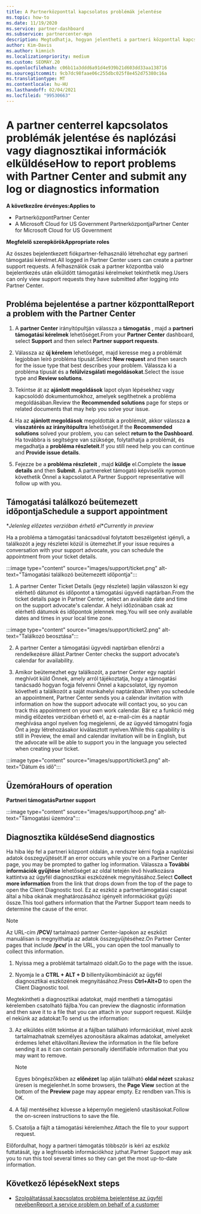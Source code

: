 ```yaml
---
title: A Partnerközponttal kapcsolatos problémák jelentése
ms.topic: how-to
ms.date: 11/19/2020
ms.service: partner-dashboard
ms.subservice: partnercenter-mpn
description: Megtudhatja, hogyan jelentheti a partneri központtal kapcsolatos problémákat, és hogyan gyűjthet diagnosztikai adatokat a partner-támogatási csapat számára.
author: Kim-Davis
ms.author: kimnich
ms.localizationpriority: medium
ms.custom: SEOMAY.20
ms.openlocfilehash: c06b11a3ddd6a91d4e939b21d603dd33aa138716
ms.sourcegitcommit: 9cb7dc98faae06c255dbc025f8e452d75380c16a
ms.translationtype: MT
ms.contentlocale: hu-HU
ms.lasthandoff: 02/04/2021
ms.locfileid: "99530663"
---
```

# <a name="how-to-report-problems-with-partner-center-and-submit-any-log-or-diagnostics-information"></a><span data-ttu-id="1e253-103">A partner centerrel kapcsolatos problémák jelentése és naplózási vagy diagnosztikai információk elküldése</span><span class="sxs-lookup"><span data-stu-id="1e253-103">How to report problems with Partner Center and submit any log or diagnostics information</span></span>

<span data-ttu-id="1e253-104">**A következőre érvényes:**</span><span class="sxs-lookup"><span data-stu-id="1e253-104">**Applies to**</span></span>

- <span data-ttu-id="1e253-105">Partnerközpont</span><span class="sxs-lookup"><span data-stu-id="1e253-105">Partner Center</span></span>
- <span data-ttu-id="1e253-106">A Microsoft Cloud for US Government Partnerközpontja</span><span class="sxs-lookup"><span data-stu-id="1e253-106">Partner Center for Microsoft Cloud for US Government</span></span>

<span data-ttu-id="1e253-107">**Megfelelő szerepkörök**</span><span class="sxs-lookup"><span data-stu-id="1e253-107">**Appropriate roles**</span></span>

<span data-ttu-id="1e253-108">Az összes bejelentkezett fiókpartner-felhasználó létrehozhat egy partneri támogatási kérelmet.</span><span class="sxs-lookup"><span data-stu-id="1e253-108">All logged in Partner Center users can create a partner support requests.</span></span> <span data-ttu-id="1e253-109">A felhasználók csak a partner központba való bejelentkezés után elküldött támogatási kérelmeket tekinthetik meg.</span><span class="sxs-lookup"><span data-stu-id="1e253-109">Users can only view support requests they have submitted after logging into Partner Center.</span></span>

## <a name="report-a-problem-with-the-partner-center"></a><span data-ttu-id="1e253-110">Probléma bejelentése a partner központtal</span><span class="sxs-lookup"><span data-stu-id="1e253-110">Report a problem with the Partner Center</span></span>

1. <span data-ttu-id="1e253-111">A **partner Center** irányítópultján válassza a **támogatás** , majd a **partneri támogatási kérelmek** lehetőséget.</span><span class="sxs-lookup"><span data-stu-id="1e253-111">From your **Partner Center** dashboard, select **Support** and then select **Partner support requests**.</span></span>

2. <span data-ttu-id="1e253-112">Válassza az **új kérelem** lehetőséget, majd keresse meg a problémát legjobban leíró probléma típusát.</span><span class="sxs-lookup"><span data-stu-id="1e253-112">Select **New request** and then search for the issue type that best describes your problem.</span></span> <span data-ttu-id="1e253-113">Válassza ki a probléma típusát és a **felülvizsgálati megoldásokat**.</span><span class="sxs-lookup"><span data-stu-id="1e253-113">Select the issue type and **Review solutions**.</span></span>

3. <span data-ttu-id="1e253-114">Tekintse át az **ajánlott megoldások** lapot olyan lépésekhez vagy kapcsolódó dokumentumokhoz, amelyek segíthetnek a probléma megoldásában.</span><span class="sxs-lookup"><span data-stu-id="1e253-114">Review the **Recommended solutions** page for steps or related documents that may help you solve your issue.</span></span>

4. <span data-ttu-id="1e253-115">Ha az **ajánlott megoldások** megoldották a problémát, akkor válassza **a visszatérés az irányítópultra** lehetőséget.</span><span class="sxs-lookup"><span data-stu-id="1e253-115">If the **Recommended solutions** solved your problem, you can select **return to the Dashboard**.</span></span> <span data-ttu-id="1e253-116">Ha továbbra is segítségre van szüksége, folytathatja a problémát, és megadhatja a **probléma részleteit**.</span><span class="sxs-lookup"><span data-stu-id="1e253-116">If you still need help you can continue and **Provide issue details**.</span></span>

5. <span data-ttu-id="1e253-117">Fejezze be a **probléma részleteit** , majd **küldje** el.</span><span class="sxs-lookup"><span data-stu-id="1e253-117">Complete the **issue details** and then **Submit**.</span></span> <span data-ttu-id="1e253-118">A partnereket támogató képviselők nyomon követhetik Önnel a kapcsolatot.</span><span class="sxs-lookup"><span data-stu-id="1e253-118">A Partner Support representative will follow up with you.</span></span>

## <a name="schedule-a-support-appointment"></a><span data-ttu-id="1e253-119">Támogatási találkozó beütemezett időpontja</span><span class="sxs-lookup"><span data-stu-id="1e253-119">Schedule a support appointment</span></span> 

<span data-ttu-id="1e253-120">\**Jelenleg előzetes verzióban érhető el*</span><span class="sxs-lookup"><span data-stu-id="1e253-120">\**Currently in preview*</span></span>

<span data-ttu-id="1e253-121">Ha a probléma a támogatási tanácsadóval folytatott beszélgetést igényli, a találkozót a jegy részletei közül is ütemezhet.</span><span class="sxs-lookup"><span data-stu-id="1e253-121">If your issue requires a conversation with your support advocate, you can schedule the appointment from your ticket details.</span></span>

:::image type="content" source="images/support/ticket.png" alt-text="Támogatási találkozó beütemezett időpontja":::

1.  <span data-ttu-id="1e253-123">A partner Center Ticket Details (jegy részletei) lapján válasszon ki egy elérhető dátumot és időpontot a támogatási ügyvédi naptárban.</span><span class="sxs-lookup"><span data-stu-id="1e253-123">From the ticket details page in Partner Center, select an available date and time on the support advocate's calendar.</span></span> <span data-ttu-id="1e253-124">A helyi időzónában csak az elérhető dátumok és időpontok jelennek meg.</span><span class="sxs-lookup"><span data-stu-id="1e253-124">You will see only available dates and times in your local time zone.</span></span>

:::image type="content" source="images/support/ticket2.png" alt-text="Találkozó beosztása":::

2. <span data-ttu-id="1e253-126">A partner Center a támogatási ügyvédi naptárban ellenőrzi a rendelkezésre állást.</span><span class="sxs-lookup"><span data-stu-id="1e253-126">Partner Center checks the support advocate’s  calendar for availability.</span></span>

1. <span data-ttu-id="1e253-127">Amikor beütemezhet egy találkozót, a partner Center egy naptári meghívót küld Önnek, amely arról tájékoztatja, hogy a támogatási tanácsadó hogyan fogja felvenni Önnel a kapcsolatot, így nyomon követheti a találkozót a saját munkahelyi naptárában.</span><span class="sxs-lookup"><span data-stu-id="1e253-127">When you schedule an appointment, Partner Center sends you a calendar invitation with information on how the support advocate will contact you, so you can track this appointment on your own work calendar.</span></span>  <span data-ttu-id="1e253-128">Bár ez a funkció még mindig előzetes verzióban érhető el, az e-mail-cím és a naptár meghívása angol nyelven fog megjelenni, de az ügyvéd támogatni fogja Önt a jegy létrehozásakor kiválasztott nyelven.</span><span class="sxs-lookup"><span data-stu-id="1e253-128">While this capability is still in Preview, the email and calendar invitation will be in English, but the advocate will be able to support you in the language you selected when creating your ticket.</span></span>

:::image type="content" source="images/support/ticket3.png" alt-text="Dátum és idő":::

## <a name="hours-of-operation"></a><span data-ttu-id="1e253-130">Üzemóra</span><span class="sxs-lookup"><span data-stu-id="1e253-130">Hours of operation</span></span>

<span data-ttu-id="1e253-131">**Partneri támogatás**</span><span class="sxs-lookup"><span data-stu-id="1e253-131">**Partner support**</span></span>

:::image type="content" source="images/support/hoop.png" alt-text="Támogatási üzemóra":::

## <a name="send-diagnostics"></a><span data-ttu-id="1e253-133">Diagnosztika küldése</span><span class="sxs-lookup"><span data-stu-id="1e253-133">Send diagnostics</span></span>

<span data-ttu-id="1e253-134">Ha hiba lép fel a partneri központ oldalán, a rendszer kérni fogja a naplózási adatok összegyűjtését.</span><span class="sxs-lookup"><span data-stu-id="1e253-134">If an error occurs while you're on a Partner Center page, you may be prompted to gather log information.</span></span> <span data-ttu-id="1e253-135">Válassza a **További információk gyűjtése** lehetőséget az oldal tetején lévő hivatkozásra kattintva az ügyfél diagnosztikai eszközének megnyitásához.</span><span class="sxs-lookup"><span data-stu-id="1e253-135">Select **Collect more information** from the link that drops down from the top of the page to open the Client Diagnostic tool.</span></span> <span data-ttu-id="1e253-136">Ez az eszköz a partnertámogatási csapat által a hiba okának meghatározásához igényelt információkat gyűjti össze.</span><span class="sxs-lookup"><span data-stu-id="1e253-136">This tool gathers information that the Partner Support team needs to determine the cause of the error.</span></span> 

>[!NOTE]
><span data-ttu-id="1e253-137">Az URL-cím **/PCV/** tartalmazó partner Center-lapokon az eszközt manuálisan is megnyithatja az adatok összegyűjtéséhez.</span><span class="sxs-lookup"><span data-stu-id="1e253-137">On Partner Center pages that include **/pcv/** in the URL, you can open the tool manually to collect this information.</span></span>

1. <span data-ttu-id="1e253-138">Nyissa meg a problémát tartalmazó oldalt.</span><span class="sxs-lookup"><span data-stu-id="1e253-138">Go to the page with the issue.</span></span>

2. <span data-ttu-id="1e253-139">Nyomja le a **CTRL + ALT + D** billentyűkombinációt az ügyfél diagnosztikai eszközének megnyitásához.</span><span class="sxs-lookup"><span data-stu-id="1e253-139">Press **Ctrl+Alt+D** to open the Client Diagnostic tool.</span></span>

<span data-ttu-id="1e253-140">Megtekintheti a diagnosztikai adatokat, majd mentheti a támogatási kérelemben csatolható fájlba.</span><span class="sxs-lookup"><span data-stu-id="1e253-140">You can preview the diagnostic information and then save it to a file that you can attach in your support request.</span></span> <span data-ttu-id="1e253-141">Küldje el nekünk az adatokat:</span><span class="sxs-lookup"><span data-stu-id="1e253-141">To send us the information:</span></span>

3. <span data-ttu-id="1e253-142">Az elküldés előtt tekintse át a fájlban található információkat, mivel azok tartalmazhatnak személyes azonosításra alkalmas adatokat, amelyeket érdemes lehet eltávolítani.</span><span class="sxs-lookup"><span data-stu-id="1e253-142">Review the information in the file before sending it as it can contain personally identifiable information that you may want to remove.</span></span>

    >[!NOTE]
    ><span data-ttu-id="1e253-143">Egyes böngészőkben az **előnézet** lap alján található **oldal nézet** szakasz üresen is megjelenhet.</span><span class="sxs-lookup"><span data-stu-id="1e253-143">In some browsers, the **Page View** section at the bottom of the **Preview** page may appear empty.</span></span> <span data-ttu-id="1e253-144">Ez rendben van.</span><span class="sxs-lookup"><span data-stu-id="1e253-144">This is OK.</span></span>

4. <span data-ttu-id="1e253-145">A fájl mentéséhez kövesse a képernyőn megjelenő utasításokat.</span><span class="sxs-lookup"><span data-stu-id="1e253-145">Follow the on-screen instructions to save the file.</span></span>

5. <span data-ttu-id="1e253-146">Csatolja a fájlt a támogatási kérelemhez.</span><span class="sxs-lookup"><span data-stu-id="1e253-146">Attach the file to your support request.</span></span>

<span data-ttu-id="1e253-147">Előfordulhat, hogy a partneri támogatás többször is kéri az eszköz futtatását, így a legfrissebb információkhoz juthat.</span><span class="sxs-lookup"><span data-stu-id="1e253-147">Partner Support may ask you to run this tool several times so they can get the most up-to-date information.</span></span>

## <a name="next-steps"></a><span data-ttu-id="1e253-148">Következő lépések</span><span class="sxs-lookup"><span data-stu-id="1e253-148">Next steps</span></span>

- [<span data-ttu-id="1e253-149">Szolgáltatással kapcsolatos probléma bejelentése az ügyfél nevében</span><span class="sxs-lookup"><span data-stu-id="1e253-149">Report a service problem on behalf of a customer</span></span>](report-problems-on-behalf-of-a-customer.md)
